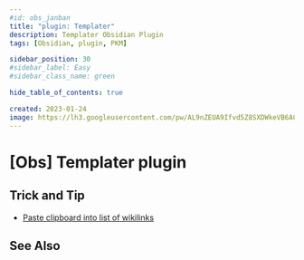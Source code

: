 ```yaml
---
#id: obs_janban
title: "plugin: Templater"
description: Templater Obsidian Plugin
tags: [Obsidian, plugin, PKM]

sidebar_position: 30
#sidebar_label: Easy
#sidebar_class_name: green

hide_table_of_contents: true

created: 2023-01-24
image: https://lh3.googleusercontent.com/pw/AL9nZEUA9Ifvd5Z8SXDWkeVB6AC4MPGwnXaL6kBXNPoXwOQQ2jOcZ1Jw_0p8TKK8C3ZX0e67_FOY15eDrm7aaXSQJcKtoUzC80SAQEHsaBy6qS2AqNNs5VUFNXBKm439y_1wkvmDl-PnL8ReojnIumNlEvOXBg=w800-no?authuser=0
---
```


[Obs] Templater plugin
===================


Trick and Tip
-------------

- [Paste clipboard into list of wikilinks](https://github.com/SilentVoid13/Templater/discussions/173)


See Also
--------

